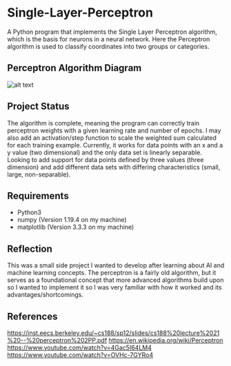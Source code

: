 # Single-Layer-Perceptron
A Python program that implements the Single Layer Perceptron algorithm, which is the basis for neurons in a neural network. Here the Perceptron algorithm is used to classify coordinates into two groups or categories. 

## Perceptron Algorithm Diagram
![alt text](https://miro.medium.com/max/2870/1*n6sJ4yZQzwKL9wnF5wnVNg.png)

## Project Status
The algorithm is complete, meaning the program can correctly train perceptron weights with a given learning rate and number of epochs. I may also add an activation/step function to scale the weighted sum calculated for each training example. Currently, it works for data points with an x and a y value (two dimensional) and the only data set is linearly separable. Looking to add support for data points defined by three values (three dimension) and add different data sets with differing characteristics (small, large, non-separable). 

## Requirements 
- Python3 
- numpy (Version 1.19.4 on my machine)
- matplotlib (Version 3.3.3 on my machine)

## Reflection 
This was a small side project I wanted to develop after learning about AI and machine learning concepts. The perceptron is a fairly old algorithm, but it serves as a foundational concept that more advanced algorithms build upon so I wanted to implement it so I was very familiar with how it worked and its advantages/shortcomings. 

## References 
https://inst.eecs.berkeley.edu/~cs188/sp12/slides/cs188%20lecture%2021%20--%20perceptron%202PP.pdf
https://en.wikipedia.org/wiki/Perceptron
https://www.youtube.com/watch?v=4Gac5I64LM4
https://www.youtube.com/watch?v=OVHc-7GYRo4
